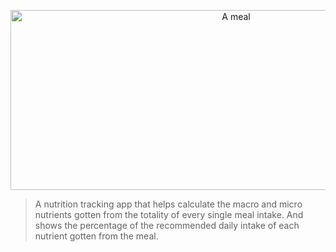 <p align="center">
  <img width="706" height="288" src="https://www.nairaland.com/attachments/5784215_img20170726222720_jpeg399f58168286ca7ddce94afaea2a4f0d" alt="A meal">
</p>

> A nutrition tracking app that helps calculate the macro and micro nutrients gotten from the totality of every single meal intake. And shows the percentage of the recommended daily intake of each nutrient gotten from the meal.